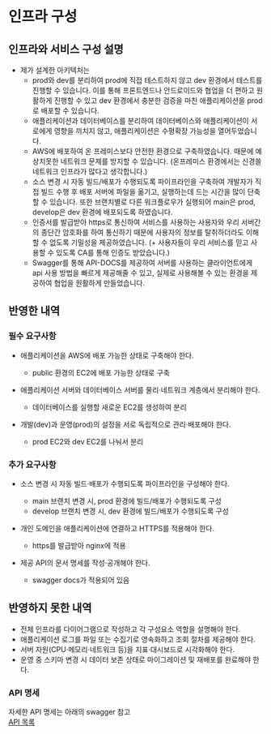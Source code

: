 # 인프라 구성

## 인프라와 서비스 구성 설명
- 제가 설계한 아키텍처는
    - prod와 dev를 분리하여 prod에 직접 테스트하지 않고 dev 환경에서 테스트를 진행할 수 있습니다. 이를 통해 프론트엔드나 안드로이드와 협업을 더 편하고 원활하게 진행할 수 있고 dev 환경에서 충분한 검증을 마친 애플리케이션을 prod로 배포할 수 있습니다.
    - 애플리케이션과 데이터베이스를 분리하여 데이터베이스와 애플리케이션이 서로에게 영향을 끼치지 않고, 애플리케이션은 수평확장 가능성을 열어두었습니다.
    - AWS에 배포하여 온 프레미스보다 안전한 환경으로 구축하였습니다. 때문에 예상치못한 네트워크 문제를 방지할 수 있습니다. (온프레미스 환경에서는 신경쓸 네트워크 인프라가 많다고 생각합니다.)
    - 소스 변경 시 자동 빌드/배포가 수행되도록 파이프라인을 구축하여 개발자가 직접 빌드 수행 후 배포 서버에 파일을 옮기고, 실행하는데 드는 시간을 많이 단축할 수 있습니다. 또한 브랜치별로 다른 워크플로우가 실행되어 main은 prod, develop은 dev 환경에 배포되도록 하였습니다.
    - 인증서를 발급받아 https로 통신하여 서비스를 사용하는 사용자와 우리 서버간의 종단간 암호화를 하여 통신하기 때문에 사용자의 정보를 탈취하더라도 이해할 수 없도록 기밀성을 제공하였습니다. (+ 사용자들이 우리 서비스를 믿고 사용할 수 있도록 CA를 통해 인증도 받았습니다.)
    - Swagger를 통해 API-DOCS를 제공하여 서버를 사용하는 클라이언트에게 api 사용 방법을 빠르게 제공해줄 수 있고, 실제로 사용해볼 수 있는 환경을 제공하여 협업을 원활하게 만들었습니다.

## 반영한 내역
### 필수 요구사항
- 애플리케이션을 AWS에 배포 가능한 상태로 구축해야 한다.
  - public 환경의 EC2에 배포 가능한 상태로 구축

- 애플리케이션 서버와 데이터베이스 서버를 물리·네트워크 계층에서 분리해야 한다.
  - 데이터베이스를 실행할 새로운 EC2를 생성하여 분리

- 개발(dev)과 운영(prod)의 설정을 서로 독립적으로 관리·배포해야 한다.
  - prod EC2와 dev EC2를 나눠서 분리

### 추가 요구사항
- 소스 변경 시 자동 빌드·배포가 수행되도록 파이프라인을 구성해야 한다.
  - main 브랜치 변경 시, prod 환경에 빌드/배포가 수행되도록 구성
  - develop 브랜치 변경 시, dev 환경에 빌드/배포가 수행되도록 구성

- 개인 도메인을 애플리케이션에 연결하고 HTTPS를 적용해야 한다.
  - https를 발급받아 nginx에 적용

- 제공 API의 문서 명세를 작성·공개해야 한다.
  - swagger docs가 적용되어 있음

## 반영하지 못한 내역
- 전체 인프라를 다이어그램으로 작성하고 각 구성요소 역할을 설명해야 한다.
- 애플리케이션 로그를 파일 또는 수집기로 영속화하고 조회 절차를 제공해야 한다.
- 서버 자원(CPU·메모리·네트워크 등)을 지표·대시보드로 시각화해야 한다.
- 운영 중 스키마 변경 시 데이터 보존 상태로 마이그레이션 및 재배포를 완료해야 한다.

### API 명세
자세한 API 명세는 아래의 swagger 참고   
[API 목록](https://boogie.p-e.kr/api-docs)
